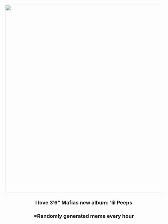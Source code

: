 <p align="center">
        <img src="https://i.redd.it/we5m0s9ryme91.jpg" width="600" height="600">
        </p>
        <h3 align="center">I love 3’6” Mafias new album: ‘lil Peeps</h3>
        <h3 align="center">*Randomly generated meme every hour</h3>
    